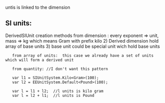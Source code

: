 ﻿untis is linked to the dimension

SI units:
--------
DerivedSIUnit
  creation methods
       from dimension :   every exponent => unit, mass => kg which means Gram with prefix kilo
       2) Derived dimension hold array of base units
       3) base unit could be special unit wich hold base units
       
       from array of units:  this case we already have a set of units which will form a derived unit
       
       from quantity: //I don't want this pattern
       
       var l1 = SIUnitSystem.Kilo<Gram>(100);
       var l2 = EEUnitSystem.Default<Pound>(100);
       
       var l = l1 + l2;  //l units is kilo gram
       var l = l2 + l1;  //l units is Pound
